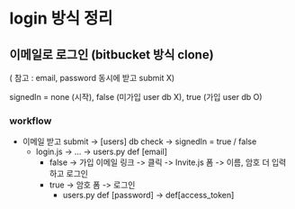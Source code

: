 # login 방식 정리

## 이메일로 로그인 (bitbucket 방식 clone)

( 참고 : email, password 동시에 받고 submit X)

signedIn = none (시작), false (미가입 user db X), true (가입 user db O)

### workflow

-   이메일 받고 submit -> [users] db check -> signedIn = true / false
    -   login.js -> ... -> users.py def [email]
        -   false -> 가입 이메일 링크 -> 클릭 -> Invite.js 폼 -> 이름, 암호 더 입력하고 로그인
        -   true -> 암호 폼 -> 로그인
            -   users.py def [password] -> def[access_token]
